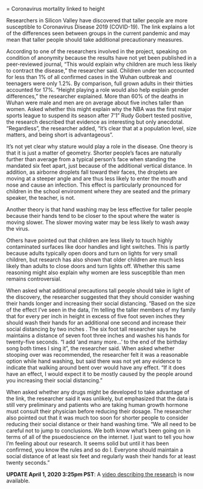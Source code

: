 = Coronavirus mortality linked to height

Researchers in Silicon Valley have discovered that taller people are more susceptible to Coronavirus Disease 2019 (COVID-19). The link explains a lot of the differences seen between groups in the current pandemic and may mean that taller people should take additional precautionary measures. 

According to one of the researchers involved in the project, speaking on condition of anonymity because the results have not yet been published in a peer-reviewed journal, “This would explain why children are much less likely to contract the disease,” the researcher said. Children under ten accounted for less than 1% of all confirmed cases in the Wuhan outbreak and teenagers were only 1.2%. By comparison, full grown adults in their thirties accounted for 17%. “Height playing a role would also help explain gender differences,” the researcher explained. More than 60% of the deaths in Wuhan were male and men are on average about five inches taller than women. Asked whether this might explain why the NBA was the first major sports league to suspend its season after 7’1” Rudy Gobert tested positive, the research described that evidence as interesting but only anecdotal. “Regardless”, the researcher added, “it’s clear that at a population level, size matters, and being short is advantageous”.

It’s not yet clear why stature would play a role in the disease. One theory is that it is just a matter of geometry. Shorter people’s faces are naturally further than average from a typical person’s face when standing the mandated six feet apart, just because of the additional vertical distance. In addition, as airborne droplets fall toward their faces, the droplets are moving at a steeper angle and are thus less likely to enter the mouth and nose and cause an infection. This effect is particularly pronounced for children in the school environment where they are seated and the primary speaker, the teacher, is not.

Another theory is that hand washing may be less effective for taller people because their hands tend to be closer to the spout where the water is moving slower. The slower moving water may be less likely to wash away the virus. 

Others have pointed out that children are less likely to touch highly contaminated surfaces like door handles and light switches. This is partly because adults typically open doors and turn on lights for very small children, but research has also shown that older children are much less likely than adults to close doors and turn lights off. Whether this same reasoning might also explain why women are less susceptible than men remains controversial.

When asked what additional precautions tall people should take in light of the discovery, the researcher suggested that they should consider washing their hands longer and increasing their social distancing. “Based on the size of the effect I’ve seen in the data, I’m telling the taller members of my family that for every per inch in height in excess of five foot seven inches they should wash their hands for an additional one second and increase their social distancing by two inches . The six foot tall researcher says he maintains a distance of seven foot three inches and washes his hands for twenty-five seconds. “I add ‘and many more…’ to the end of the birthday song both times I sing it”, the researcher said. When asked whether stooping over was recommended, the researcher felt it was a reasonable option while hand washing, but said there was not yet any evidence to indicate that walking around bent over would have any effect. “If it does have an effect, I would expect it to be mostly caused by the people around you increasing their social distancing.”

When asked whether any drugs might be developed to take advantage of the link, the researcher said it was unlikely, but emphasized that the data is still very preliminary and patients who are taking human growth hormone must consult their physician before reducing their dosage. The researcher also pointed out that it was much too soon for shorter people to consider reducing their social distance or their hand washing time. “We all need to be careful not to jump to conclusions. We both know what’s been going on in terms of all of the psuedoscience on the internet. I just want to tell you how I’m feeling about our research. It seems solid but until it has been confirmed, you know the rules and so do I. Everyone should maintain a social distance of at least six feet and regularly wash their hands for at least twenty seconds.”

**UPDATE April 1, 2020 3:25pm PST**: A [video describing the research](https://www.youtube.com/watch?v=dQw4w9WgXcQ) is now available.

